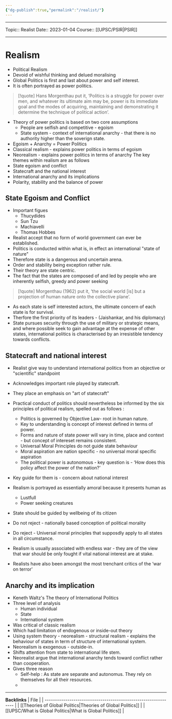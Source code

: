 ```yaml
---
{"dg-publish":true,"permalink":"/realist/"}
---
```


----
Topic:: Realist
Date:: 2023-01-04
Course:: [[UPSC/PSIR\|PSIR]] 

----
# Realism 
- Political Realism 
- Devoid of wishful thinking and delued moralising 
- Global Politics is first and last about power and self interest. 
- It is often portrayed as power politics. 
>[!quote]
>Hans Morgenthau  put it, ‘Politics is a struggle for power over men, and whatever its ultimate aim may be, power is its immediate goal and the modes of acquiring, maintaining and demonstrating it determine the technique of political action’.
- Theory of power politics is based on two core assumptions 
	- People are selfish and competitive - egoism
	- State system - context of international anarchy - that there is no authority higher than the soverign state. 
- Egoism + Anarchy = Power Politics 
- Classical realism - explains power politics in terms of egoism 
- Neorealism - explains power politics in terms of anarchy
The key themes within realism are as follows
- State egoism and conflict
- Statecraft and the national interest
- International anarchy and its implications 
- Polarity, stability and the balance of power

## State Egoism and Conflict 
- Important figues 
	- Thucydides
	- Sun Tzu
	- Machiavelli 
	- Thomas Hobbes
- Realist accept that no form of world government can ever be established. 
- Politics is conducted within what is, in effect an international "state of nature"
- Therefore state is a dangerous and uncertain arena. 
- Order and stability being exception rather rule. 
- Their theory are state centric. 
- The fact that the states are composed of  and led by people who are inherently selfish, greedy and power seeking 
>[!quote]
>Morgenthau (1962) put it, ‘the social world [is] but a projection of human nature onto the collective plane’.

- As each state is self interested actors, the ultimate concern of each state is for survival. 
- Therfore the first priority of its leaders - (Jaishankar, and his diplomacy)
- State pursues security through the use of military or strategic means, and where possible seek to gain advantage at the expense of other states, international politics is characterised by an irresistible tendency towards conflicts. 

## Statecraft and national interest 
- Realist give way to understand international politics from an objective or "scientific" standpoint 
-  Acknowledges important role played by statecraft. 
-  They place an emphasis on "art of statecraft"
- Practical conduct of politics should nevertheless be informed by the six principles of political realism, spelled out as follows :
	- Politics is governed by Objective Law- root in human nature.
	- Key to understanding is concept of interest defined in terms of power.
	- Forms and nature of state power will vary in time, place and context - but concept of intereset remains consistent. 
	- Universal Moral Principles do not guide state behaviour 
	- Moral aspiration are nation specific - no universal moral specific aspiration 
	- The political power is autonomous - key question is - ‘How does this policy affect the power of the nation?’

- Key guide for them is - concern about national interest 
- Realism is portrayed as essentially amoral because it presents human as
	- Lustfull 
	- Power seeking creatures
- State should be guided by wellbeing of its citizen 
- Do not reject - nationally based conception of political morality 
- Do reject - Universal moral principles that supposdly apply to all states in all circumstance. 
- Realism is usually associated with endless war - they are of the view that war should be only fought if vital national interest are at stake. 
-  Realists have also been amongst the most trenchant critics of the ‘war on terror'

## Anarchy and its implication 
- Keneth Waltz's The theory of International Politics
- Three level of analysis 
	- Human individual 
	- State 
	- International system 
- Was critical of classic realism 
- Which had limitation of endogenous or inside-out theory 
- Using system theory - neorealism - structural realism - explains the behaviour of states in term of structure of international system. 
- Neorealism is exogenous - outside-in. 
- Shifts attention from state to international life stem. 
- Neorealist argue that international anarchy tends toward conflict rather than cooperation. 
- Gives three reason 
	- Self-help : As state are separate and autonomus. They rely on themselves  for all their resources. 
	- 

---
**Backlinks**
| File                                                            |
| --------------------------------------------------------------- |
| [[Theories of Global Politics\|Theories of Global Politics]] |
| [[UPSC/What is Global Politics\|What is Global Politics]]    |



